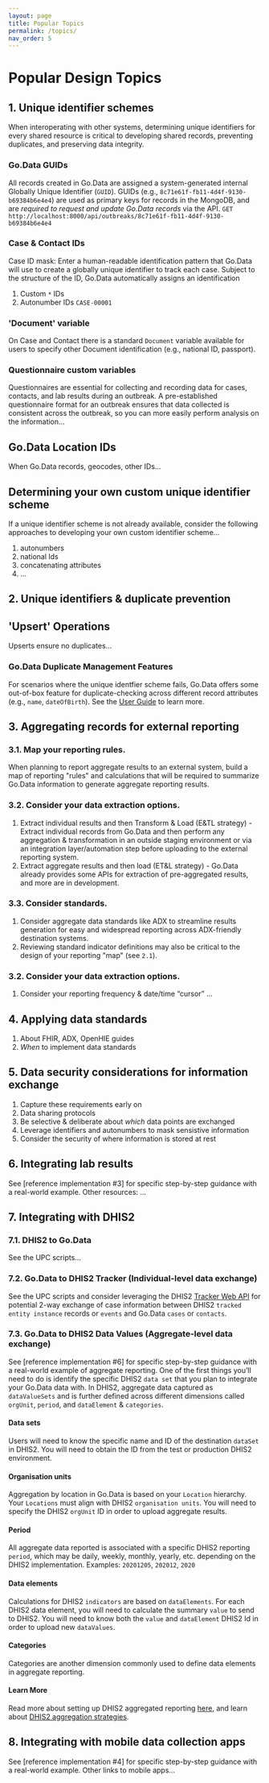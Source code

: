 ```yaml
---
layout: page
title: Popular Topics
permalink: /topics/
nav_order: 5
---
```


# Popular Design Topics

## 1. Unique identifier schemes
When interoperating with other systems, determining unique identifiers for every shared resource is critical to developing shared records, preventing duplicates, and preserving data integrity. 

### Go.Data GUIDs
All records created in Go.Data are assigned a system-generated internal Globally Unique Identifier (`GUID`). GUIDs (e.g., `8c71e61f-fb11-4d4f-9130-b69384b6e4e4`) are used as primary
keys for records in the MongoDB, and are *required to request and update Go.Data records* via the API.
`GET  http://localhost:8000/api/outbreaks/8c71e61f-fb11-4d4f-9130-b69384b6e4e4`

### Case & Contact IDs
Case ID mask: Enter a human-readable identification pattern that Go.Data will use to
create a globally unique identifier to track each case. Subject to the structure of the ID,
Go.Data automatically assigns an identification
1. Custom `*` IDs
2. Autonumber IDs `CASE-00001`

### 'Document' variable
On Case and Contact there is a standard `Document` variable available for users to specify other Document identification (e.g., national ID, passport). 

### Questionnaire custom variables
Questionnaires are essential for collecting and recording data for cases, contacts, and lab results
during an outbreak. A pre-established questionnaire format for an outbreak ensures that data
collected is consistent across the outbreak, so you can more easily perform analysis on the
information...

## Go.Data Location IDs
When Go.Data records, geocodes, other IDs...

## Determining your own custom unique identifier scheme
If a unique identifier scheme is not already available, consider the following approaches to developing your own custom identifier scheme...
1. autonumbers
2. national Ids
3. concatenating attributes
4. ...

## 2. Unique identifiers & duplicate prevention
## 'Upsert' Operations
Upserts ensure no duplicates...

### Go.Data Duplicate Management Features
For scenarios where the unique identfier scheme fails, Go.Data offers some out-of-box feature for duplicate-checking across different record attributes (e.g., `name`, `dateOfBirth`). See the [User Guide](...) to learn more. 


## 3. Aggregating records for external reporting
### 3.1. Map your reporting rules.
When planning to report aggregate results to an external system, build a map of reporting "rules" and calculations that will be required to summarize Go.Data information to generate aggregate reporting results. 

### 3.2. Consider your data extraction options. 
1. Extract individual results and then Transform & Load (E&TL strategy) - Extract individual records from Go.Data and then perform any aggregation & transformation in an outside staging environment or via an integration layer/automation step before uploading to the external reporting system. 
2. Extract aggregate results and then load (ET&L strategy) - Go.Data already provides some APIs for extraction of pre-aggregated results, and more are in development. 

### 3.3. Consider standards.
1. Consider aggregate data standards like ADX to streamline results generation for easy and widespread reporting across ADX-friendly destination systems. 
2. Reviewing standard indicator definitions may also be critical to the design of your reporting "map" (see `2.1`). 

### 3.2. Consider your data extraction options. 
1. Consider your reporting frequency & date/time “cursor” ... 


## 4. Applying data standards
1. About FHIR, ADX, OpenHIE guides
2. _When_ to implement data standards

## 5. Data security considerations for information exchange
1. Capture these requirements early on
2. Data sharing protocols
3. Be selective & deliberate about _which_ data points are exchanged
4. Leverage identifiers and autonumbers to mask sensistive information
5. Consider the security of where information is stored at rest

## 6. Integrating lab results
See [reference implementation #3] for specific step-by-step guidance with a real-world example. Other resources: ...

## 7. Integrating with DHIS2
### 7.1. DHIS2 to Go.Data
See the UPC scripts... 

### 7.2. Go.Data to DHIS2 Tracker (Individual-level data exchange)
See the UPC scripts and consider leveraging the DHIS2 [Tracker Web API](https://docs.dhis2.org/2.34/en/dhis2_developer_manual/web-api.html#tracker-web-api) for potential 2-way exchange of case information between DHIS2 `tracked entity instance` records or `events` and Go.Data `cases` or `contacts`. 

### 7.3. Go.Data to DHIS2 Data Values (Aggregate-level data exchange)
See [reference implementation #6] for specific step-by-step guidance with a real-world example of aggregate reporting. 
One of the first things you’ll need to do is identify the specific DHIS2 `data set` that you plan to integrate your Go.Data data with. In DHIS2, aggregate data captured as `dataValueSets` and is further defined across different dimensions called `orgUnit`, `period`, and `dataElement` & `categories`. 

#### Data sets
Users will need to know the specific name and ID of the destination `dataSet` in DHIS2. You will need to obtain the ID from the test or production DHIS2 environment.

#### Organisation units
Aggregation by location in Go.Data is based on your `Location` hierarchy. Your `Locations` must align with DHIS2 `organisation units`. You will need to specify the DHIS2 `orgUnit` ID in order to upload aggregate results. 

#### Period
All aggregate data reported is associated with a specific DHIS2 reporting `period`, which may be daily, weekly, monthly, yearly, etc. depending on the DHIS2 implementation. Examples: `20201205`, `202012`, `2020`

#### Data elements
Calculations for DHIS2 `indicators` are based on `dataElements`. For each DHIS2 data element, you will need to calculate the summary `value` to send to DHIS2. You will need to know both the `value` and `dataElement` DHIS2 Id in order to upload new `dataValues`. 

#### Categories
Categories are another dimension commonly used to define data elements in aggregate reporting.

#### Learn More
Read more about setting up DHIS2 aggregated reporting [here](https://docs.dhis2.org/2.31/en/user/html/setting_up_reporting.html), and learn about [DHIS2 aggregation strategies](https://docs.dhis2.org/master/en/implementer/html/aggregation-strategy-in-dhis2.html). 


## 8. Integrating with mobile data collection apps 
See [reference implementation #4] for specific step-by-step guidance with a real-world example. Other links to mobile apps...
